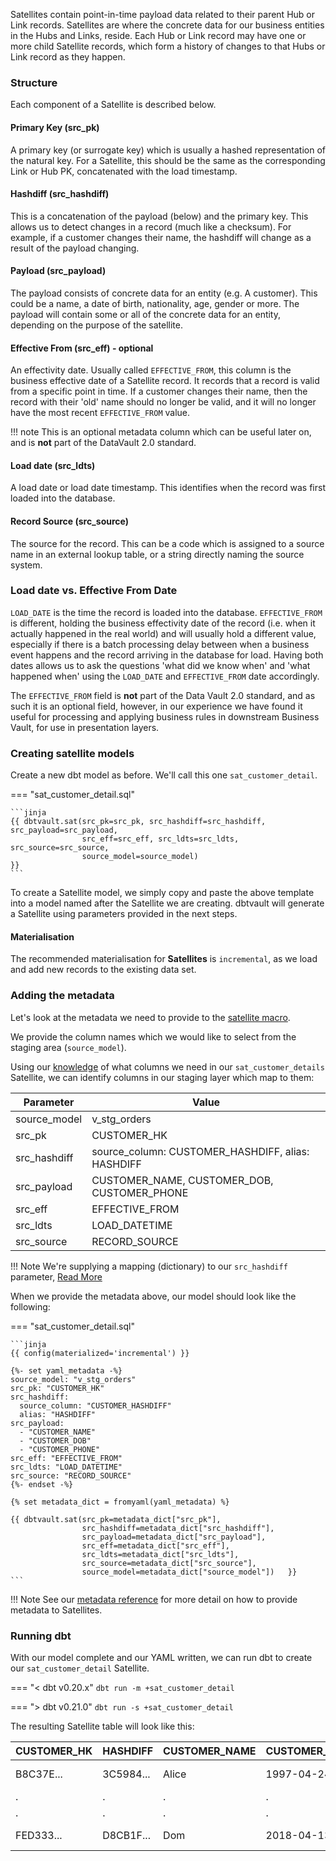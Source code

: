 Satellites contain point-in-time payload data related to their parent Hub or Link records. Satellites are where the 
concrete data for our business entities in the Hubs and Links, reside.
Each Hub or Link record may have one or more child Satellite records, which form a history of changes to that Hubs 
or Link record as they happen. 

### Structure

Each component of a Satellite is described below.

#### Primary Key (src_pk)
A primary key (or surrogate key) which is usually a hashed representation of the natural key.
For a Satellite, this should be the same as the corresponding Link or Hub PK, concatenated with the load timestamp. 

#### Hashdiff (src_hashdiff)
This is a concatenation of the payload (below) and the primary key. This allows us to 
detect changes in a record (much like a checksum). For example, if a customer changes their name, the hashdiff 
will change as a result of the payload changing. 

#### Payload (src_payload)
The payload consists of concrete data for an entity (e.g. A customer). This could be
a name, a date of birth, nationality, age, gender or more. The payload will contain some or all of the
concrete data for an entity, depending on the purpose of the satellite. 

#### Effective From (src_eff) - optional
An effectivity date. Usually called `EFFECTIVE_FROM`, this column is the business effective date of a 
Satellite record. It records that a record is valid from a specific point in time.
If a customer changes their name, then the record with their 'old' name should no longer be valid, and it will no 
longer have the most recent `EFFECTIVE_FROM` value.

!!! note
    This is an optional metadata column which can be useful later on, and is **not** part of the DataVault 2.0 standard. 

#### Load date (src_ldts)
A load date or load date timestamp. This identifies when the record was first loaded into the database.

#### Record Source (src_source)
The source for the record. This can be a code which is assigned to a source name in an external lookup table, 
or a string directly naming the source system.

### Load date vs. Effective From Date
`LOAD_DATE` is the time the record is loaded into the database. `EFFECTIVE_FROM` is different, 
holding the business effectivity date of the record (i.e. when it actually happened in the real world) and will usually 
hold a different value, especially if there is a batch processing delay between when a business event happens and the 
record arriving in the database for load. Having both dates allows us to ask the questions 'what did we know when' 
and 'what happened when' using the `LOAD_DATE` and `EFFECTIVE_FROM` date accordingly. 

The `EFFECTIVE_FROM` field is **not** part of the Data Vault 2.0 standard, and as such it is an optional field, however,
in our experience we have found it useful for processing and applying business rules in downstream Business Vault, for 
use in presentation layers.

### Creating satellite models

Create a new dbt model as before. We'll call this one `sat_customer_detail`. 

=== "sat_customer_detail.sql"

    ```jinja
    {{ dbtvault.sat(src_pk=src_pk, src_hashdiff=src_hashdiff, src_payload=src_payload,
                    src_eff=src_eff, src_ldts=src_ldts, src_source=src_source,
                    source_model=source_model)                                        }}
    ```

To create a Satellite model, we simply copy and paste the above template into a model named after the Satellite we
are creating. dbtvault will generate a Satellite using parameters provided in the next steps.

#### Materialisation

The recommended materialisation for **Satellites** is `incremental`, as we load and add new records to the existing data set.

### Adding the metadata

Let's look at the metadata we need to provide to the [satellite macro](../macros.md#sat).

We provide the column names which we would like to select from the staging area (`source_model`).

Using our [knowledge](#structure) of what columns we need in our `sat_customer_details` Satellite, we can identify columns in our
staging layer which map to them:

| Parameter    | Value                                             |
|--------------|---------------------------------------------------|
| source_model | v_stg_orders                                      |
| src_pk       | CUSTOMER_HK                                       |
| src_hashdiff | source_column: CUSTOMER_HASHDIFF, alias: HASHDIFF |
| src_payload  | CUSTOMER_NAME, CUSTOMER_DOB, CUSTOMER_PHONE       |
| src_eff      | EFFECTIVE_FROM                                    |
| src_ldts     | LOAD_DATETIME                                     |
| src_source   | RECORD_SOURCE                                     |

!!! Note
    We're supplying a mapping (dictionary) to our `src_hashdiff` parameter, [Read More](../best_practices.md#hashdiff-aliasing)

When we provide the metadata above, our model should look like the following:


=== "sat_customer_detail.sql"

    ```jinja
    {{ config(materialized='incremental') }}
    
    {%- set yaml_metadata -%}
    source_model: "v_stg_orders"
    src_pk: "CUSTOMER_HK"
    src_hashdiff: 
      source_column: "CUSTOMER_HASHDIFF"
      alias: "HASHDIFF"
    src_payload:
      - "CUSTOMER_NAME"
      - "CUSTOMER_DOB"
      - "CUSTOMER_PHONE"
    src_eff: "EFFECTIVE_FROM"
    src_ldts: "LOAD_DATETIME"
    src_source: "RECORD_SOURCE"
    {%- endset -%}
    
    {% set metadata_dict = fromyaml(yaml_metadata) %}
    
    {{ dbtvault.sat(src_pk=metadata_dict["src_pk"],
                    src_hashdiff=metadata_dict["src_hashdiff"],
                    src_payload=metadata_dict["src_payload"],
                    src_eff=metadata_dict["src_eff"],
                    src_ldts=metadata_dict["src_ldts"],
                    src_source=metadata_dict["src_source"],
                    source_model=metadata_dict["source_model"])   }}
    ```

!!! Note
    See our [metadata reference](../metadata.md#satellites) for more detail on how to provide metadata to Satellites.

### Running dbt

With our model complete and our YAML written, we can run dbt to create our `sat_customer_detail` Satellite.

=== "< dbt v0.20.x"
    `dbt run -m +sat_customer_detail`

=== "> dbt v0.21.0"
    `dbt run -s +sat_customer_detail`
    
The resulting Satellite table will look like this:

| CUSTOMER_HK | HASHDIFF  | CUSTOMER_NAME | CUSTOMER_DOB | CUSTOMER_PHONE  | EFFECTIVE_FROM | LOAD_DATETIME           | SOURCE |
|-------------|-----------|---------------|--------------|-----------------|----------------|-------------------------|--------|
| B8C37E...   | 3C5984... | Alice         | 1997-04-24   | 17-214-233-1214 | 1993-01-01     | 1993-01-01 00:00:00.000 | 1      |
| .           | .         | .             | .            | .               | .              | .                       | 1      |
| .           | .         | .             | .            | .               | .              | .                       | 1      |
| FED333...   | D8CB1F... | Dom           | 2018-04-13   | 17-214-233-1217 | 1993-01-01     | 1993-01-01 00:00:00.000 | 1      |